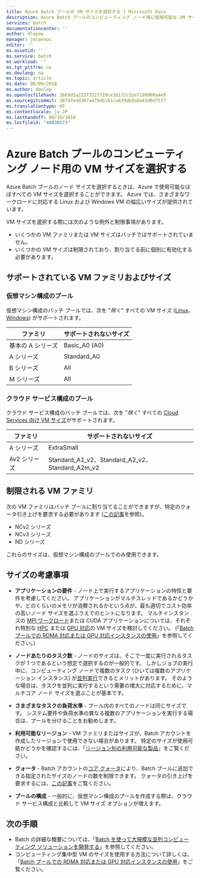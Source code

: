 ```yaml
---
title: Azure Batch プールの VM サイズを選択する | Microsoft Docs
description: Azure Batch プールのコンピューティング ノード用に使用可能な VM サイズを選択する方法
services: batch
documentationcenter: ''
author: dlepow
manager: jeconnoc
editor: ''
ms.assetid: ''
ms.service: batch
ms.workload: ''
ms.tgt_pltfrm: na
ms.devlang: na
ms.topic: article
ms.date: 08/09/2018
ms.author: danlep
ms.openlocfilehash: 1669d5a2237322f72dce3b172c32e7199900a4e0
ms.sourcegitcommit: 387d7edd387a478db181ca639db8a8e43d0d75f7
ms.translationtype: HT
ms.contentlocale: ja-JP
ms.lasthandoff: 08/10/2018
ms.locfileid: "40038573"
---
```

# <a name="choose-a-vm-size-for-compute-nodes-in-an-azure-batch-pool"></a>Azure Batch プールのコンピューティング ノード用の VM サイズを選択する

Azure Batch プールのノード サイズを選択するときは、Azure で使用可能なほぼすべての VM サイズを選択することができます。 Azure では、さまざまなワークロードに対応する Linux および Windows VM の幅広いサイズが提供されています。 

VM サイズを選択する際には次のような例外と制限事項があります。
* いくつかの VM ファミリまたは VM サイズはバッチではサポートされていません。 
* いくつかの VM サイズは制限されており、割り当てる前に個別に有効化する必要があります。


## <a name="supported-vm-families-and-sizes"></a>サポートされている VM ファミリおよびサイズ

### <a name="pools-in-virtual-machine-configuration"></a>仮想マシン構成のプール

仮想マシン構成のバッチ プールでは、次を "*除く*" すべての VM サイズ ([Linux](../virtual-machines/linux/sizes.md)、[Windows](../virtual-machines/windows/sizes.md)) がサポートされます。

| ファミリ  | サポートされないサイズ  |
|---------|---------|
| 基本の A シリーズ | Basic_A0 (A0) |
| A シリーズ | Standard_A0 |
| B シリーズ | All |
| M シリーズ | All |



### <a name="pools-in-cloud-service-configuration"></a>クラウド サービス構成のプール

クラウド サービス構成のバッチ プールでは、次を "*除く*" すべての [Cloud Services 向け VM サイズ](../cloud-services/cloud-services-sizes-specs.md)がサポートされます。

| ファミリ  | サポートされないサイズ  |
|---------|---------|
| A シリーズ | ExtraSmall |
| Av2 シリーズ | Standard_A1_v2、Standard_A2_v2、Standard_A2m_v2 |

## <a name="restricted-vm-families"></a>制限される VM ファミリ
次の VM ファミリはバッチ プールに割り当てることができますが、特定のクォータ引き上げを要求する必要があります ([この記事](batch-quota-limit.md#increase-a-quota)を参照)。
* NCv2 シリーズ
* NCv3 シリーズ
* ND シリーズ

これらのサイズは、仮想マシン構成のプールでのみ使用できます。

## <a name="size-considerations"></a>サイズの考慮事項

* **アプリケーションの要件** - ノード上で実行するアプリケーションの特性と要件を考慮してください。 アプリケーションがマルチスレッドであるかどうかや、どのくらいのメモリが消費されるかという点が、最も適切でコスト効率の高いノード サイズを選ぶうえでのヒントになります。 マルチインスタンスの [MPI ワークロード](batch-mpi.md)または CUDA アプリケーションについては、それぞれ特別な [HPC](../virtual-machines/linux/sizes-hpc.md) または [GPU 対応](../virtual-machines/linux/sizes-gpu.md)の VM サイズを検討してください。 (「[Batch プールでの RDMA 対応または GPU 対応インスタンスの使用](batch-pool-compute-intensive-sizes.md)」を参照してください。) 

* **ノードあたりのタスク数** - ノードのサイズは、そこで一度に実行されるタスクが 1 つであるという想定で選択するのが一般的です。 しかしジョブの実行中に、コンピューティング ノードで複数のタスク (ひいては複数のアプリケーション インスタンス) が[並列実行](batch-parallel-node-tasks.md)できるとメリットがあります。 そのような場合は、タスクを並列に実行するという需要の増大に対応するために、マルチコア ノード サイズを選ぶことが基本です。

* **さまざまなタスクの負荷水準** - プール内のすべてのノードは同じサイズです。 システム要件や負荷水準の異なる複数のアプリケーションを実行する場合は、プールを分けることをお勧めします。 

* **利用可能なリージョン** - VM ファミリまたはサイズが、Batch アカウントを作成したリージョンで使用できない場合があります。 特定のサイズが使用可能かどうかを確認するには、「[リージョン別の利用可能な製品](https://azure.microsoft.com/regions/services/)」をご覧ください。

* **クォータ** - Batch アカウントの[コア クォータ](batch-quota-limit.md#resource-quotas)により、Batch プールに追加できる指定されたサイズのノードの数を制限できます。 クォータの引き上げを要求するには、[この記事](batch-quota-limit.md#increase-a-quota)をご覧ください。 

* **プールの構成** - 一般的に、仮想マシン構成のプールを作成する際は、クラウド サービス構成と比較して VM サイズ オプションが増えます。

## <a name="next-steps"></a>次の手順

* Batch の詳細な概要については、「[Batch を使って大規模な並列コンピューティング ソリューションを開発する](batch-api-basics.md)」を参照してください。
* コンピューティング集中型 VM のサイズを使用する方法について詳しくは、「[Batch プールでの RDMA 対応または GPU 対応インスタンスの使用](batch-pool-compute-intensive-sizes.md)」をご覧ください。 


